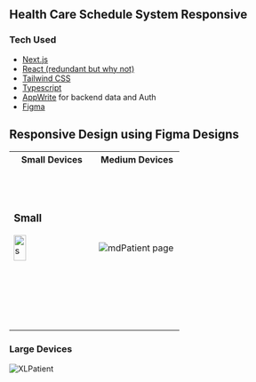 ## Health Care Schedule System Responsive 
### Tech Used
- [Next.js](https://tailwindcss.com/)
- [React (redundant but why not)](https://react.dev/)
- [Tailwind CSS](https://tailwindcss.com/)
- [Typescript](https://www.typescriptlang.org/)
- [AppWrite](https://appwrite.io/) for backend data and Auth
- [Figma](https://figma.com/)

## Responsive Design using Figma Designs
<table>
  <tr>
    <th>Small Devices</th>
    <th>Medium Devices</th>
  </tr>
  <tr>
    <td style="width:50%;height:200px;"> <h3>Small</h3> <img height="40%" widht="40%" src="https://github.com/user-attachments/assets/cc1cbe83-72f8-428a-a9df-22890f9dfeef" alt="smPatient page"/ > </td>
    <td> <img src="https://github.com/user-attachments/assets/15ac5620-df1c-46d4-93bb-b8c9d5aaffe6" alt="mdPatient page" </td>
  </tr>
</table>

### Large Devices

![XLPatient](https://github.com/user-attachments/assets/ee437ab0-1edf-4eb8-bf61-8171e8fc337e)


